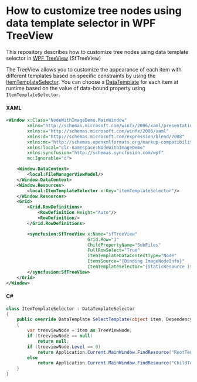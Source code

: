 # How to customize tree nodes using data template selector in WPF TreeView

This repository describes how to customize tree nodes using data template selector in [WPF TreeView](https://www.syncfusion.com/wpf-controls/treeview) (SfTreeView)

The TreeView allows you to customize the appearance of each item with different templates based on specific constraints by using the [ItemTemplateSelector](https://help.syncfusion.com/cr/wpf/Syncfusion.UI.Xaml.TreeView.SfTreeView.html#Syncfusion_UI_Xaml_TreeView_SfTreeView_ItemTemplateSelector). You can choose a [DataTemplate](https://docs.microsoft.com/en-us/dotnet/api/system.windows.datatemplate?view=netcore-3.1) for each item at runtime based on the value of data-bound property using `ItemTemplateSelector`.

#### XAML

``` xml
<Window x:Class="NodeWithImageDemo.MainWindow"
        xmlns="http://schemas.microsoft.com/winfx/2006/xaml/presentation"
        xmlns:x="http://schemas.microsoft.com/winfx/2006/xaml"
        xmlns:d="http://schemas.microsoft.com/expression/blend/2008"
        xmlns:mc="http://schemas.openxmlformats.org/markup-compatibility/2006"
        xmlns:local="clr-namespace:NodeWithImageDemo"
        xmlns:syncfusion="http://schemas.syncfusion.com/wpf"
        mc:Ignorable="d">

    <Window.DataContext>
        <local:FileManagerViewModel/>
    </Window.DataContext>
    <Window.Resources>
        <local:ItemTemplateSelector x:Key="itemTemplateSelector"/>
    </Window.Resources>
    <Grid>
        <Grid.RowDefinitions>
            <RowDefinition Height="Auto"/>
            <RowDefinition/>
        </Grid.RowDefinitions>

        <syncfusion:SfTreeView x:Name="sfTreeView" 
		                       Grid.Row="1"
                               ChildPropertyName="SubFiles"
                               FullRowSelect="True"
                               ItemTemplateDataContextType="Node"
                               ItemsSource="{Binding ImageNodeInfo}" 
							   ItemTemplateSelector="{StaticResource itemTemplateSelector}" >
        </syncfusion:SfTreeView>
    </Grid>
</Window>
```

#### C#

``` csharp
class ItemTemplateSelector : DataTemplateSelector
{
    public override DataTemplate SelectTemplate(object item, DependencyObject container)
    {
        var treeviewNode = item as TreeViewNode;
        if (treeviewNode == null)
            return null;
        if (treeviewNode.Level == 0)
            return Application.Current.MainWindow.FindResource("RootTemplate") as DataTemplate;
        else
            return Application.Current.MainWindow.FindResource("ChildTemplate") as DataTemplate;
    }
}
```